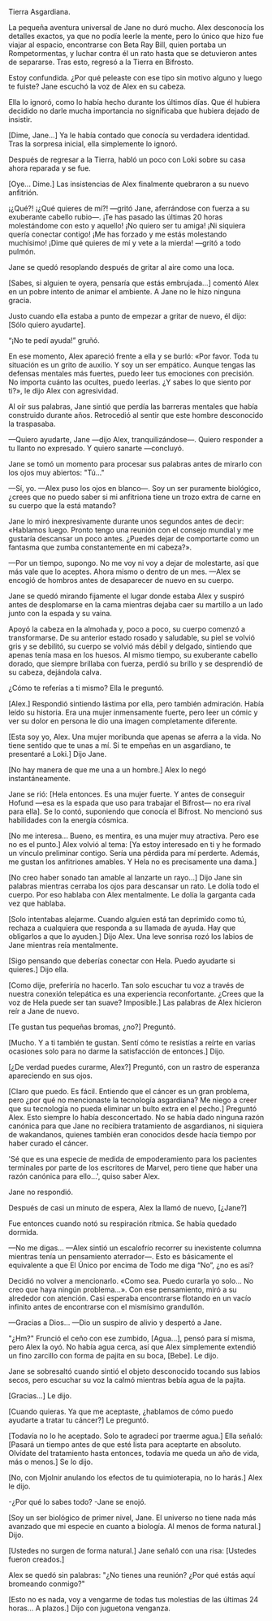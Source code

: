 
Tierra Asgardiana.

La pequeña aventura universal de Jane no duró mucho. Alex desconocía los detalles exactos, ya que no podía leerle la mente, pero lo único que hizo fue viajar al espacio, encontrarse con Beta Ray Bill, quien portaba un Rompetormentas, y luchar contra él un rato hasta que se detuvieron antes de separarse. Tras esto, regresó a la Tierra en Bifrosto.

Estoy confundida. ¿Por qué peleaste con ese tipo sin motivo alguno y luego te fuiste? Jane escuchó la voz de Alex en su cabeza.

Ella lo ignoró, como lo había hecho durante los últimos días. Que él hubiera decidido no darle mucha importancia no significaba que hubiera dejado de insistir.

[Dime, Jane…] Ya le había contado que conocía su verdadera identidad. Tras la sorpresa inicial, ella simplemente lo ignoró.

Después de regresar a la Tierra, habló un poco con Loki sobre su casa ahora reparada y se fue.

[Oye... Dime.] Las insistencias de Alex finalmente quebraron a su nuevo anfitrión.

¡¿Qué?! ¡¿Qué quieres de mí?! —gritó Jane, aferrándose con fuerza a su exuberante cabello rubio—. ¡Te has pasado las últimas 20 horas molestándome con esto y aquello! ¡No quiero ser tu amiga! ¡Ni siquiera quería conectar contigo! ¡Me has forzado y me estás molestando muchísimo! ¡Dime qué quieres de mí y vete a la mierda! —gritó a todo pulmón.

Jane se quedó resoplando después de gritar al aire como una loca.

[Sabes, si alguien te oyera, pensaría que estás embrujada…] comentó Alex en un pobre intento de animar el ambiente. A Jane no le hizo ninguna gracia.

Justo cuando ella estaba a punto de empezar a gritar de nuevo, él dijo: [Sólo quiero ayudarte].

“¡No te pedí ayuda!” gruñó.

En ese momento, Alex apareció frente a ella y se burló: «Por favor. Toda tu situación es un grito de auxilio. Y soy un ser empático. Aunque tengas las defensas mentales más fuertes, puedo leer tus emociones con precisión. No importa cuánto las ocultes, puedo leerlas. ¿Y sabes lo que siento por ti?», le dijo Alex con agresividad.

Al oír sus palabras, Jane sintió que perdía las barreras mentales que había construido durante años. Retrocedió al sentir que este hombre desconocido la traspasaba.

—Quiero ayudarte, Jane —dijo Alex, tranquilizándose—. Quiero responder a tu llanto no expresado. Y quiero sanarte —concluyó.

Jane se tomó un momento para procesar sus palabras antes de mirarlo con los ojos muy abiertos: "Tú..."

—Sí, yo. —Alex puso los ojos en blanco—. Soy un ser puramente biológico, ¿crees que no puedo saber si mi anfitriona tiene un trozo extra de carne en su cuerpo que la está matando?

Jane lo miró inexpresivamente durante unos segundos antes de decir: «Hablamos luego. Pronto tengo una reunión con el consejo mundial y me gustaría descansar un poco antes. ¿Puedes dejar de comportarte como un fantasma que zumba constantemente en mi cabeza?».

—Por un tiempo, supongo. No me voy ni voy a dejar de molestarte, así que más vale que lo aceptes. Ahora mismo o dentro de un mes. —Alex se encogió de hombros antes de desaparecer de nuevo en su cuerpo.

Jane se quedó mirando fijamente el lugar donde estaba Alex y suspiró antes de desplomarse en la cama mientras dejaba caer su martillo a un lado junto con la espada y su vaina.

Apoyó la cabeza en la almohada y, poco a poco, su cuerpo comenzó a transformarse. De su anterior estado rosado y saludable, su piel se volvió gris y se debilitó, su cuerpo se volvió más débil y delgado, sintiendo que apenas tenía masa en los huesos. Al mismo tiempo, su exuberante cabello dorado, que siempre brillaba con fuerza, perdió su brillo y se desprendió de su cabeza, dejándola calva.

¿Cómo te referías a ti mismo? Ella le preguntó.

[Alex.] Respondió sintiendo lástima por ella, pero también admiración. Había leído su historia. Era una mujer inmensamente fuerte, pero leer un cómic y ver su dolor en persona le dio una imagen completamente diferente.

[Esta soy yo, Alex. Una mujer moribunda que apenas se aferra a la vida. No tiene sentido que te unas a mí. Si te empeñas en un asgardiano, te presentaré a Loki.] Dijo Jane.

[No hay manera de que me una a un hombre.] Alex lo negó instantáneamente.

Jane se rió: [Hela entonces. Es una mujer fuerte. Y antes de conseguir Hofund —esa es la espada que uso para trabajar el Bifrost— no era rival para ella]. Se lo contó, suponiendo que conocía el Bifrost. No mencionó sus habilidades con la energía cósmica.

[No me interesa... Bueno, es mentira, es una mujer muy atractiva. Pero ese no es el punto.] Alex volvió al tema: [Ya estoy interesado en ti y he formado un vínculo preliminar contigo. Sería una pérdida para mí perderte. Además, me gustan los anfitriones amables. Y Hela no es precisamente una dama.]

[No creo haber sonado tan amable al lanzarte un rayo…] Dijo Jane sin palabras mientras cerraba los ojos para descansar un rato. Le dolía todo el cuerpo. Por eso hablaba con Alex mentalmente. Le dolía la garganta cada vez que hablaba.

[Solo intentabas alejarme. Cuando alguien está tan deprimido como tú, rechaza a cualquiera que responda a su llamada de ayuda. Hay que obligarlos a que lo ayuden.] Dijo Alex. Una leve sonrisa rozó los labios de Jane mientras reía mentalmente.

[Sigo pensando que deberías conectar con Hela. Puedo ayudarte si quieres.] Dijo ella.

[Como dije, preferiría no hacerlo. Tan solo escuchar tu voz a través de nuestra conexión telepática es una experiencia reconfortante. ¿Crees que la voz de Hela puede ser tan suave? Imposible.] Las palabras de Alex hicieron reír a Jane de nuevo.

[Te gustan tus pequeñas bromas, ¿no?] Preguntó.

[Mucho. Y a ti también te gustan. Sentí cómo te resistías a reírte en varias ocasiones solo para no darme la satisfacción de entonces.] Dijo.

[¿De verdad puedes curarme, Alex?] Preguntó, con un rastro de esperanza apareciendo en sus ojos.

[Claro que puedo. Es fácil. Entiendo que el cáncer es un gran problema, pero ¿por qué no mencionaste la tecnología asgardiana? Me niego a creer que su tecnología no pueda eliminar un bulto extra en el pecho.] Preguntó Alex. Esto siempre lo había desconcertado. No se había dado ninguna razón canónica para que Jane no recibiera tratamiento de asgardianos, ni siquiera de wakandanos, quienes también eran conocidos desde hacía tiempo por haber curado el cáncer. 

'Sé que es una especie de medida de empoderamiento para los pacientes terminales por parte de los escritores de Marvel, pero tiene que haber una razón canónica para ello…', quiso saber Alex.

Jane no respondió.

Después de casi un minuto de espera, Alex la llamó de nuevo, [¿Jane?]

Fue entonces cuando notó su respiración rítmica. Se había quedado dormida.

—No me digas… —Alex sintió un escalofrío recorrer su inexistente columna mientras tenía un pensamiento aterrador—. Esto es básicamente el equivalente a que El Único por encima de Todo me diga “No”, ¿no es así?

Decidió no volver a mencionarlo. «Como sea. Puedo curarla yo solo... No creo que haya ningún problema...». Con ese pensamiento, miró a su alrededor con atención. Casi esperaba encontrarse flotando en un vacío infinito antes de encontrarse con el mismísimo grandullón.

—Gracias a Dios… —Dio un suspiro de alivio y despertó a Jane.

"¿Hm?" Frunció el ceño con ese zumbido, [Agua...], pensó para sí misma, pero Alex la oyó. No había agua cerca, así que Alex simplemente extendió un fino zarcillo con forma de pajita en su boca, [Bebe]. Le dijo.

Jane se sobresaltó cuando sintió el objeto desconocido tocando sus labios secos, pero escuchar su voz la calmó mientras bebía agua de la pajita.

[Gracias…] Le dijo.

[Cuando quieras. Ya que me aceptaste, ¿hablamos de cómo puedo ayudarte a tratar tu cáncer?] Le preguntó.

[Todavía no lo he aceptado. Solo te agradecí por traerme agua.] Ella señaló: [Pasará un tiempo antes de que esté lista para aceptarte en absoluto. Olvídate del tratamiento hasta entonces, todavía me queda un año de vida, más o menos.] Se lo dijo.

[No, con Mjolnir anulando los efectos de tu quimioterapia, no lo harás.] Alex le dijo.

-¿Por qué lo sabes todo? -Jane se enojó.

[Soy un ser biológico de primer nivel, Jane. El universo no tiene nada más avanzado que mi especie en cuanto a biología. Al menos de forma natural.] Dijo.

[Ustedes no surgen de forma natural.] Jane señaló con una risa: [Ustedes fueron creados.]

Alex se quedó sin palabras: "¿No tienes una reunión? ¿Por qué estás aquí bromeando conmigo?"

[Esto no es nada, voy a vengarme de todas tus molestias de las últimas 24 horas... A plazos.] Dijo con juguetona venganza.
